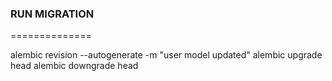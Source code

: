 ### RUN MIGRATION
==============

alembic revision --autogenerate -m "user model updated"
alembic upgrade head
alembic downgrade head